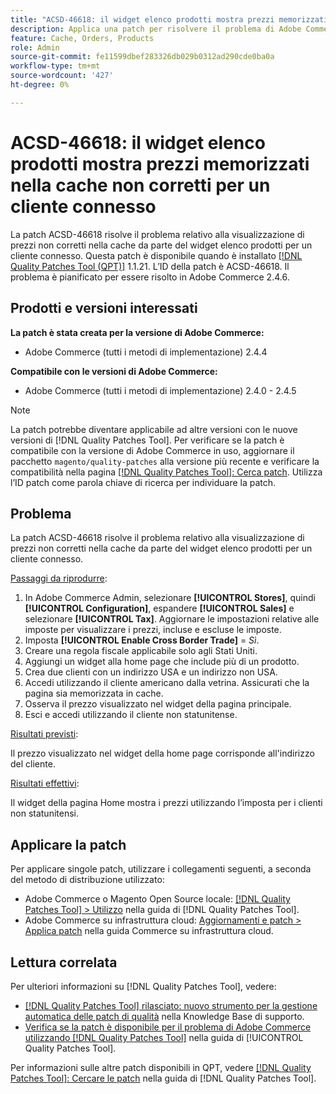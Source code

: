 ```yaml
---
title: "ACSD-46618: il widget elenco prodotti mostra prezzi memorizzati nella cache non corretti per il cliente connesso"
description: Applica una patch per risolvere il problema di Adobe Commerce, in cui il widget dell’elenco dei prodotti mostra prezzi memorizzati nella cache non corretti per un cliente connesso.
feature: Cache, Orders, Products
role: Admin
source-git-commit: fe11599dbef283326db029b0312ad290cde0ba0a
workflow-type: tm+mt
source-wordcount: '427'
ht-degree: 0%

---
```


# ACSD-46618: il widget elenco prodotti mostra prezzi memorizzati nella cache non corretti per un cliente connesso

La patch ACSD-46618 risolve il problema relativo alla visualizzazione di prezzi non corretti nella cache da parte del widget elenco prodotti per un cliente connesso. Questa patch è disponibile quando è installato [[!DNL Quality Patches Tool (QPT)]](https://experienceleague.adobe.com/docs/commerce-knowledge-base/kb/announcements/commerce-announcements/magento-quality-patches-released-new-tool-to-self-serve-quality-patches.html) 1.1.21. L’ID della patch è ACSD-46618. Il problema è pianificato per essere risolto in Adobe Commerce 2.4.6.

## Prodotti e versioni interessati

**La patch è stata creata per la versione di Adobe Commerce:**
* Adobe Commerce (tutti i metodi di implementazione) 2.4.4

**Compatibile con le versioni di Adobe Commerce:**
* Adobe Commerce (tutti i metodi di implementazione) 2.4.0 - 2.4.5

>[!NOTE]
>
>La patch potrebbe diventare applicabile ad altre versioni con le nuove versioni di [!DNL Quality Patches Tool]. Per verificare se la patch è compatibile con la versione di Adobe Commerce in uso, aggiornare il pacchetto `magento/quality-patches` alla versione più recente e verificare la compatibilità nella pagina [[!DNL Quality Patches Tool]: Cerca patch](https://experienceleague.adobe.com/tools/commerce-quality-patches/index.html). Utilizza l’ID patch come parola chiave di ricerca per individuare la patch.

## Problema

La patch ACSD-46618 risolve il problema relativo alla visualizzazione di prezzi non corretti nella cache da parte del widget elenco prodotti per un cliente connesso.

<u>Passaggi da riprodurre</u>:

1. In Adobe Commerce Admin, selezionare **[!UICONTROL Stores]**, quindi **[!UICONTROL Configuration]**, espandere **[!UICONTROL Sales]** e selezionare **[!UICONTROL Tax]**. Aggiornare le impostazioni relative alle imposte per visualizzare i prezzi, incluse e escluse le imposte.
1. Imposta **[!UICONTROL Enable Cross Border Trade]** = _Sì_.
1. Creare una regola fiscale applicabile solo agli Stati Uniti.
1. Aggiungi un widget alla home page che include più di un prodotto.
1. Crea due clienti con un indirizzo USA e un indirizzo non USA.
1. Accedi utilizzando il cliente americano dalla vetrina. Assicurati che la pagina sia memorizzata in cache.
1. Osserva il prezzo visualizzato nel widget della pagina principale.
1. Esci e accedi utilizzando il cliente non statunitense.

<u>Risultati previsti</u>:

Il prezzo visualizzato nel widget della home page corrisponde all&#39;indirizzo del cliente.

<u>Risultati effettivi</u>:

Il widget della pagina Home mostra i prezzi utilizzando l’imposta per i clienti non statunitensi.

## Applicare la patch

Per applicare singole patch, utilizzare i collegamenti seguenti, a seconda del metodo di distribuzione utilizzato:

* Adobe Commerce o Magento Open Source locale: [[!DNL Quality Patches Tool] > Utilizzo](/help/tools/quality-patches-tool/usage.md) nella guida di [!DNL Quality Patches Tool].
* Adobe Commerce su infrastruttura cloud: [Aggiornamenti e patch > Applica patch](https://experienceleague.adobe.com/docs/commerce-cloud-service/user-guide/develop/upgrade/apply-patches.html) nella guida Commerce su infrastruttura cloud.

## Lettura correlata

Per ulteriori informazioni su [!DNL Quality Patches Tool], vedere:

* [[!DNL Quality Patches Tool] rilasciato: nuovo strumento per la gestione automatica delle patch di qualità](https://experienceleague.adobe.com/en/docs/commerce-knowledge-base/kb/announcements/commerce-announcements/magento-quality-patches-released-new-tool-to-self-serve-quality-patches) nella Knowledge Base di supporto.
* [Verifica se la patch è disponibile per il problema di Adobe Commerce utilizzando  [!DNL Quality Patches Tool]](/help/tools/quality-patches-tool/patches-available-in-qpt/check-patch-for-magento-issue-with-magento-quality-patches.md) nella guida di [!UICONTROL Quality Patches Tool].


Per informazioni sulle altre patch disponibili in QPT, vedere [[!DNL Quality Patches Tool]: Cercare le patch](https://experienceleague.adobe.com/tools/commerce-quality-patches/index.html) nella guida di [!DNL Quality Patches Tool].
